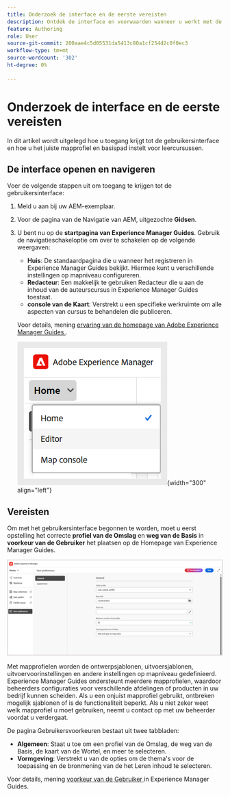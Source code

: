 ```yaml
---
title: Onderzoek de interface en de eerste vereisten
description: Ontdek de interface en voorwaarden wanneer u werkt met de inhoud voor leren en training in Adobe Experience Manager Guides.
feature: Authoring
role: User
source-git-commit: 200aae4c5d05531da5413c80a1cf254d2c0f0ec3
workflow-type: tm+mt
source-wordcount: '302'
ht-degree: 0%

---
```


# Onderzoek de interface en de eerste vereisten

In dit artikel wordt uitgelegd hoe u toegang krijgt tot de gebruikersinterface en hoe u het juiste mapprofiel en basispad instelt voor leercursussen.

## De interface openen en navigeren

Voer de volgende stappen uit om toegang te krijgen tot de gebruikersinterface:

1. Meld u aan bij uw AEM-exemplaar.
2. Voor de pagina van de Navigatie van AEM, uitgezochte **Gidsen**.
3. U bent nu op de **startpagina van Experience Manager Guides**. Gebruik de navigatieschakeloptie om over te schakelen op de volgende weergaven:

   - **Huis**: De standaardpagina die u wanneer het registreren in Experience Manager Guides bekijkt. Hiermee kunt u verschillende instellingen op mapniveau configureren.
   - **Redacteur**: Een makkelijk te gebruiken Redacteur die u aan de inhoud van de auteurscursus in Experience Manager Guides toestaat.
   - **console van de Kaart**: Verstrekt u een specifieke werkruimte om alle aspecten van cursus te behandelen die publiceren.

   Voor details, mening [ ervaring van de homepage van Adobe Experience Manager Guides ](../user-guide/intro-home-page.md).

   ![](assets/aem-navigation-switcher.png){width="300" align="left"}

## Vereisten

Om met het gebruikersinterface begonnen te worden, moet u eerst opstelling het correcte **profiel van de Omslag** en **weg van de Basis** in **voorkeur van de Gebruiker** het plaatsen op de Homepage van Experience Manager Guides.

![](assets/setup-folder-profile.png)

Met mapprofielen worden de ontwerpsjablonen, uitvoersjablonen, uitvoervoorinstellingen en andere instellingen op mapniveau gedefinieerd. Experience Manager Guides ondersteunt meerdere mapprofielen, waardoor beheerders configuraties voor verschillende afdelingen of producten in uw bedrijf kunnen scheiden. Als u een onjuist mapprofiel gebruikt, ontbreken mogelijk sjablonen of is de functionaliteit beperkt. Als u niet zeker weet welk mapprofiel u moet gebruiken, neemt u contact op met uw beheerder voordat u verdergaat.

De pagina Gebruikersvoorkeuren bestaat uit twee tabbladen:

- **Algemeen**: Staat u toe om een profiel van de Omslag, de weg van de Basis, de kaart van de Wortel, en meer te selecteren.
- **Vormgeving**: Verstrekt u van de opties om de thema&#39;s voor de toepassing en de bronmening van de het Leren inhoud te selecteren.

Voor details, mening [ voorkeur van de Gebruiker ](../user-guide/intro-home-page.md#user-preferences) in Experience Manager Guides.










